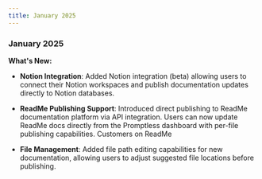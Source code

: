 ```yaml
---
title: January 2025
---
```


### January 2025

**What's New:**

- **Notion Integration**: Added Notion integration (beta) allowing users to connect their Notion workspaces and publish documentation updates directly to Notion databases.

- **ReadMe Publishing Support**: Introduced direct publishing to ReadMe documentation platform via API integration. Users can now update ReadMe docs directly from the Promptless dashboard with per-file publishing capabilities. Customers on ReadMe

- **File Management**: Added file path editing capabilities for new documentation, allowing users to adjust suggested file locations before publishing.